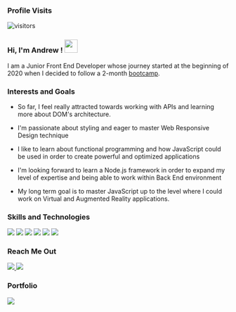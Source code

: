 ### Profile Visits 

  ![visitors](https://visitor-badge.glitch.me/badge?page_id=WhiteAndrew91.WhiteAndrew91)

### Hi, I'm Andrew ! <img src="https://user-images.githubusercontent.com/1303154/88677602-1635ba80-d120-11ea-84d8-d263ba5fc3c0.gif" height=30/>


I am a Junior Front End Developer whose journey started at the beginning of 2020 when I decided to follow a 2-month <a href="https://www.coderslab.ro/">bootcamp</a>.

### Interests and Goals
- So far, I feel really attracted towards working with APIs and learning more about DOM's architecture.
  
- I'm passionate about styling and eager to master Web Responsive Design technique
  
- I like to learn about functional programming and how JavaScript could be used in order to create powerful and optimized applications

- I'm looking forward to learn a Node.js framework in order to expand my level of expertise and being able to work within Back End environment
  
- My long term goal is to master JavaScript up to the level where I could work on Virtual and Augmented Reality applications. 



### Skills and Technologies

<img src= "https://img.shields.io/badge/-React-62B6EC?style=for-the-badge&labelColor=black&logo=React"/>

<img src= "https://img.shields.io/badge/-jQuery-blue?style=for-the-badge&labelColor=black&logo=jQuery"/>

<img src= "https://img.shields.io/badge/-Javascript-FCEB18?style=for-the-badge&labelColor=black&logo=Javascript"/>


<img src= "https://img.shields.io/badge/-Html5-EA690F?style=for-the-badge&labelColor=black&logo=Html5"/>

<img src= "https://img.shields.io/badge/-CSS3-0F44EA?style=for-the-badge&labelColor=black&logo=CSS3"/>

<img src= "https://img.shields.io/badge/-GIT-f05033?style=for-the-badge&labelColor=black&logo=GIT"/>


### Reach Me Out

<a href ="https://albandrei01@gmail.com">
<img src= "https://img.shields.io/badge/-albandrei01@gmail.com-F5380A?style=flat&logoColor=white&logo=Gmail"/>
</a>

<a href ="https://www.linkedin.com/in/andrei-alb-351a9b12a/">
<img src= "https://img.shields.io/badge/-Alb Andrei-0369B4?style=flat&logoColor=white&logo=LinkedIN"/>
</a>

### Portfolio


<img src= "https://img.shields.io/badge/-main.mdev.ro-1A89DC?style=flat&logoColor=white&logo=Google Chrome"/>
